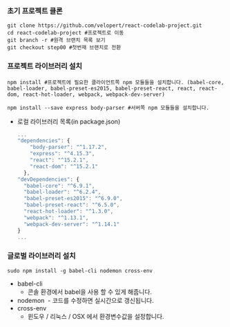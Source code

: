 ### 초기 프로젝트 클론
```cli
git clone https://github.com/velopert/react-codelab-project.git
cd react-codelab-project #프로젝트로 이동
git branch -r #원격 브랜치 목록 보기
git checkout step00 #첫번재 브랜치로 전환
```

### 프로젝트 라이브러리 설치
```cli
npm install #프로젝트에 필요한 클라이언트쪽 npm 모듈들을 설치합니다. (babel-core, babel-loader, babel-preset-es2015, babel-preset-react, react, react-dom, react-hot-loader, webpack, webpack-dev-server)

npm install --save express body-parser #서버쪽 npm 모듈들을 설치합니다.
```
- 로컬 라이브러리 목록(in package.json)
  ```javascript
  ...
  "dependencies": {
      "body-parser": "^1.17.2",
      "express": "^4.15.3",
      "react": "^15.2.1",
      "react-dom": "^15.2.1"
    },
  "devDependencies": {
    "babel-core": "^6.9.1",
    "babel-loader": "^6.2.4",
    "babel-preset-es2015": "^6.9.0",
    "babel-preset-react": "^6.5.0",
    "react-hot-loader": "^1.3.0",
    "webpack": "^1.13.1",
    "webpack-dev-server": "^1.14.1"
  }
  ...
  ```

### 글로벌 라이브러리 설치
```cli
sudo npm install -g babel-cli nodemon cross-env
```
- babel-cli
  - 콘솔 환경에서 babel을 사용 할 수 있게 해줍니다.
- nodemon
  - 코드를 수정하면 실시간으로 갱신됩니다.
- cross-env
  - 윈도우 / 리눅스 / OSX 에서 환경변수값을 설정합니다.
```
